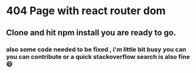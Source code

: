 # 404 Page with react router dom

## Clone and hit npm install you are ready to go.

### also some code needed to be fixed , i'm little bit busy you can you can contribute or a quick stackoverflow search is also fine😄
